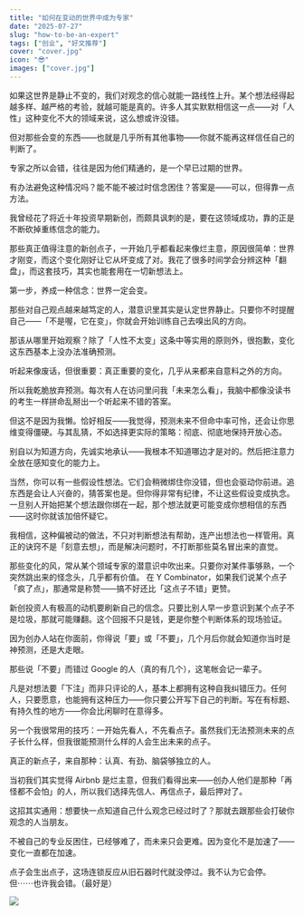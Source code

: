 ```yaml
---
title: "如何在变动的世界中成为专家"
date: "2025-07-27"
slug: "how-to-be-an-expert"
tags: ["创业", "好文推荐"]
cover: "cover.jpg"
icon: "😎"
images: ["cover.jpg"]
---
```

如果这世界是静止不变的，我们对观念的信心就能一路线性上升。某个想法经得起越多样、越严格的考验，就越可能是真的。许多人其实默默相信这一点——对「人性」这种变化不大的领域来说，这么想或许没错。



但对那些会变的东西——也就是几乎所有其他事物——你就不能再这样信任自己的判断了。



专家之所以会错，往往是因为他们精通的，是一个早已过期的世界。



有办法避免这种情况吗？能不能不被过时信念困住？答案是——可以，但得靠一点方法。



我曾经花了将近十年投资早期新创，而颇具讽刺的是，要在这领域成功，靠的正是不断砍掉重练信念的能力。



那些真正值得注意的新创点子，一开始几乎都看起来像烂主意，原因很简单：世界才刚变，而这个变化刚好让它从坏变成了对。我花了很多时间学会分辨这种「翻盘」，而这套技巧，其实也能套用在一切新想法上。



第一步，养成一种信念：世界一定会变。



那些对自己观点越来越笃定的人，潜意识里其实是认定世界静止。只要你不时提醒自己——「不是喔，它在变」，你就会开始训练自己去嗅出风的方向。



那该从哪里开始观察？除了「人性不太变」这条中等实用的原则外，很抱歉，变化这东西基本上没办法准确预测。



听起来像废话，但很重要：真正重要的变化，几乎从来都来自意料之外的方向。



所以我乾脆放弃预测。每次有人在访问里问我「未来怎么看」，我脑中都像没读书的考生一样拼命乱掰出一个听起来不错的答案。



但这不是因为我懒。恰好相反——我觉得，预测未来不但命中率可怜，还会让你思维变得僵硬。与其乱猜，不如选择更实际的策略：彻底、彻底地保持开放心态。



别自以为知道方向，先诚实地承认——我根本不知道哪边才是对的。然后把注意力全放在感知变化的能力上。



当然，你可以有一些假设性想法。它们会稍微绑住你没错，但也会驱动你前进。追东西是会让人兴奋的，猜答案也是。但你得非常有纪律，不让这些假设变成执念。
一旦别人开始把某个想法跟你绑在一起，那个想法就更可能变成你想相信的东西——这时你就该加倍怀疑它。



我相信，这种偏被动的做法，不只对判断想法有帮助，连产出想法也一样管用。真正的诀窍不是「刻意去想」，而是解决问题时，不打断那些莫名冒出来的直觉。



那些变化的风，常从某个领域专家的潜意识中吹出来。只要你对某件事够熟，一个突然跳出来的怪念头，几乎都有价值。
在 Y Combinator，如果我们说某个点子「疯了点」，那通常是称赞——搞不好还比「这点子不错」更赞。



新创投资人有极高的动机要刷新自己的信念。只要比别人早一步意识到某个点子不是垃圾，那就可能赚翻。这个回报不只是钱，更是你整个判断体系的现场验证。



因为创办人站在你面前，你得说「要」或「不要」，几个月后你就会知道你当时是神预测，还是大走眼。



那些说「不要」而错过 Google 的人（真的有几个），这笔帐会记一辈子。



凡是对想法要「下注」而非只评论的人，基本上都拥有这种自我纠错压力。任何人，只要愿意，也能拥有这种压力——你只要公开写下自己的判断。写在有标题、有持久性的地方——你会比闲聊时在意得多。



另一个我很常用的技巧：一开始先看人，不先看点子。虽然我们无法预测未来的点子长什么样，但我很能预测什么样的人会生出未来的点子。



真正的新点子，来自那种：认真、有劲、脑袋够独立的人。



当初我们其实觉得 Airbnb 是烂主意，但我们看得出来——创办人他们是那种「再怪都不会怕」的人，所以我们选择先信人、再信点子，最后押对了。



这招其实通用：想要快一点知道自己什么观念已经过时了？那就去跟那些会打破你观念的人当朋友。



不被自己的专业反困住，已经够难了，而未来只会更难。因为变化不是加速了——变化一直都在加速。



点子会生出点子，这场连锁反应从旧石器时代就没停过。我不认为它会停。
但⋯⋯也许我会错。（最好是）




![](https://prod-files-secure.s3.us-west-2.amazonaws.com/112d0858-5090-4d34-a606-b75eb8d65fd2/46476355-9cf3-4e99-9b7a-3531bc426380/1000202064.png?X-Amz-Algorithm=AWS4-HMAC-SHA256&X-Amz-Content-Sha256=UNSIGNED-PAYLOAD&X-Amz-Credential=ASIAZI2LB466VBSHLGU4%2F20250821%2Fus-west-2%2Fs3%2Faws4_request&X-Amz-Date=20250821T154638Z&X-Amz-Expires=3600&X-Amz-Security-Token=IQoJb3JpZ2luX2VjEKj%2F%2F%2F%2F%2F%2F%2F%2F%2F%2FwEaCXVzLXdlc3QtMiJHMEUCIQCjBqhXz91ANN65D9%2BbmRC85Uta73xkA1%2FoZiObRsC0ugIgeTZFwbAVrQJiyBXnlMMPaSkDlE2mInv7E1ebAnel0yIqiAQI8f%2F%2F%2F%2F%2F%2F%2F%2F%2F%2FARAAGgw2Mzc0MjMxODM4MDUiDCQ7UyXHHiO8Obk89SrcAywoo2K%2BPNNKQBPGsrxGTiR7x6dyNVIs%2BqDIx%2FrYs1P2uLGHeu%2BNvqh%2FVsuV%2BqKSc9DTpQFU83w68z3KsOUwAMbwwASYQHzZ0nU9WeRNMlCPng9dhzKYr5sdR5Cpvx1wntu1jXvt4YATuJ3j3z5G5ew066Wxob4ygqhOlEvWbtfUMqMR3bz1wrXAFyj9TU7dWvG6ROl87vPYOyNSA%2Bj851KYwC9nmQtye7oaxHYPKB7aYAlvwHWZRrDds82GqvegtsKceYr3Sh29hCE5w9GooPdVoFbM0QwVPjk7Bwo%2F6QfOc%2F4jRgN%2BRq7YT5VagaaGEwH%2FsfcZq18DKqtGd9jMRtcTdm2c8wOduZtPTqEcAO0y8KniJFoV6Uhw33lHBWm2dEqXlpBfO%2FmDOh0AuFTO11lvjx6smYBfP2xvKSdbXppAcmwApzoQZu4IodjO9xppliv75alYL93wiQNJ1rqHY2KGcWudma1M2qSDthEG2cOgAZ72R1m8L0Jli%2Fk2N4rg54byJ6Bz%2FuV6gGRSzWRkBoNXSczZX0oKZs26IymI020jNw0t8ieD2tu5tyvWjw0mzaFaksXMvIMU5Y5%2F6R8LWmokfQGEW09vRHktdv2XtRHjbO8bakv3qmIQ6wZ6MJv2nMUGOqUBLrGb1wbf5Fh5anNoeNFP9IC76lxztTIOv%2F9wq2yMMHyEuy3slGXnJf%2B1A4BG2tdEzX%2FoCYjxqD7kaLeY9h5%2BVsZRaRi4ilpUQEvgM0WwTTpwWmqmSobty38wnT%2BwLYcaUPrQ4WW3pNyZLerDpUj%2BZbP0LsY6nwX7kNBjbOOTHHOt%2FA46Jj89uwF1MJrWpb0vuDaLGDw1dl8P3igWqX%2FewjcQcEtO&X-Amz-Signature=96a78ef9e1fdb995fae3774e59cbfeebc3372770d6a586b68ce650d7e2547310&X-Amz-SignedHeaders=host&x-amz-checksum-mode=ENABLED&x-id=GetObject)

